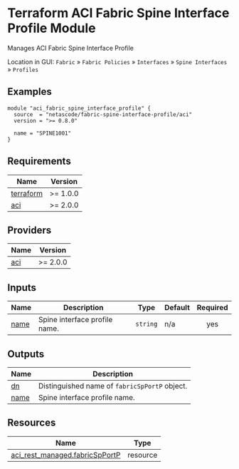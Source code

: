 <!-- BEGIN_TF_DOCS -->
# Terraform ACI Fabric Spine Interface Profile Module

Manages ACI Fabric Spine Interface Profile

Location in GUI:
`Fabric` » `Fabric Policies` » `Interfaces` » `Spine Interfaces` » `Profiles`

## Examples

```hcl
module "aci_fabric_spine_interface_profile" {
  source  = "netascode/fabric-spine-interface-profile/aci"
  version = ">= 0.8.0"

  name = "SPINE1001"
}
```

## Requirements

| Name | Version |
|------|---------|
| <a name="requirement_terraform"></a> [terraform](#requirement\_terraform) | >= 1.0.0 |
| <a name="requirement_aci"></a> [aci](#requirement\_aci) | >= 2.0.0 |

## Providers

| Name | Version |
|------|---------|
| <a name="provider_aci"></a> [aci](#provider\_aci) | >= 2.0.0 |

## Inputs

| Name | Description | Type | Default | Required |
|------|-------------|------|---------|:--------:|
| <a name="input_name"></a> [name](#input\_name) | Spine interface profile name. | `string` | n/a | yes |

## Outputs

| Name | Description |
|------|-------------|
| <a name="output_dn"></a> [dn](#output\_dn) | Distinguished name of `fabricSpPortP` object. |
| <a name="output_name"></a> [name](#output\_name) | Spine interface profile name. |

## Resources

| Name | Type |
|------|------|
| [aci_rest_managed.fabricSpPortP](https://registry.terraform.io/providers/CiscoDevNet/aci/latest/docs/resources/rest_managed) | resource |
<!-- END_TF_DOCS -->
